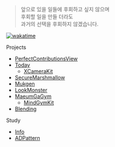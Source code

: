> 앞으로 있을 일들에 후회하고 싶지 않으며<br> 후회할 일을 만들 더라도<br> 과거의 선택을 후회하지 않겠습니다.

[![wakatime](https://wakatime.com/badge/user/e4d70c95-0ab5-4042-9335-c7e0a350f6dc.svg)](https://wakatime.com/@e4d70c95-0ab5-4042-9335-c7e0a350f6dc)

Projects

* [PerfectContributionsView](https://github.com/jjunhaa0211/PerfectContributionsView)
* [Today](https://github.com/TodayAsWell/Today-Memory-iOS)
  * [XCameraKit](https://github.com/jjunhaa0211/XCameraKit)
* [SecureMarshmallow](https://github.com/SecureMarshmallow/SecureMarshmallow_iOS_V3)
* [Mukgen](https://github.com/mukgen/mukgen_iOS_V1)
* [LookMonster](https://github.com/LookMonster/LookMonster-iOS)
* [MaeumGaGym](https://github.com/MaeumgaGym/MaeumGaGym_iOS)
  * [MindGymKit](https://github.com/MaeumgaGym/MindGymKit)
* [Blending](https://github.com/Blendings/Blending-iOS)

Study
* [Info](https://github.com/Info-iOS/iOStudy)
* [ADPattern](https://github.com/jjunhaa0211/ADPattern-Swift)
